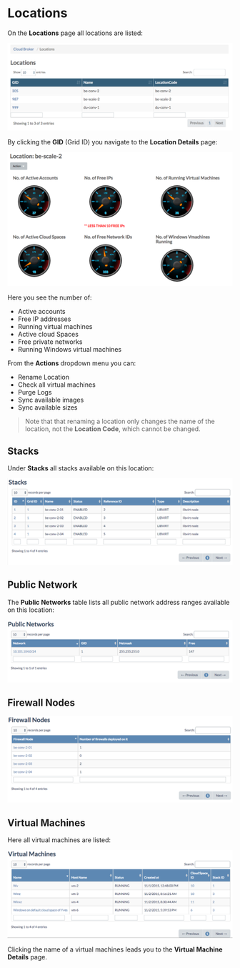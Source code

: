 # Locations

On the **Locations** page all locations are listed:

![\[\]](../../.gitbook/assets/locations%20%281%29.png)

By clicking the **GID** \(Grid ID\) you navigate to the **Location Details** page:

![\[\]](../../.gitbook/assets/locationdetails.png)

Here you see the number of:

* Active accounts
* Free IP addresses
* Running virtual machines
* Active cloud Spaces
* Free private networks
* Running Windows virtual machines

From the **Actions** dropdown menu you can:

* Rename Location
* Check all virtual machines
* Purge Logs
* Sync available images
* Sync available sizes

> Note that that renaming a location only changes the name of the location, not the **Location Code**, which cannot be changed.

## Stacks

Under **Stacks** all stacks available on this location:

![\[\]](../../.gitbook/assets/stacks%20%283%29.png)

## Public Network

The **Public Networks** table lists all public network address ranges available on this location:

![\[\]](../../.gitbook/assets/publicnetworks%20%281%29.png)

## Firewall Nodes

![\[\]](../../.gitbook/assets/firewallnodes.png)

## Virtual Machines

Here all virtual machines are listed:

![\[\]](../../.gitbook/assets/virtualmachines%20%285%29.png)

Clicking the name of a virtual machines leads you to the **Virtual Machine Details** page.


